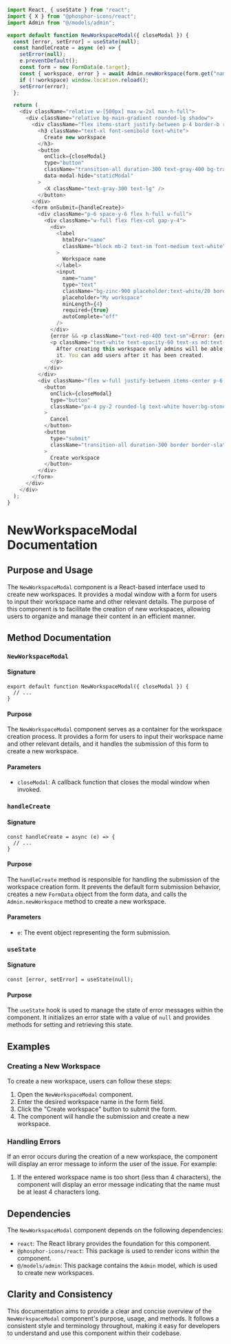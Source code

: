 ```javascript
import React, { useState } from "react";
import { X } from "@phosphor-icons/react";
import Admin from "@/models/admin";

export default function NewWorkspaceModal({ closeModal }) {
  const [error, setError] = useState(null);
  const handleCreate = async (e) => {
    setError(null);
    e.preventDefault();
    const form = new FormData(e.target);
    const { workspace, error } = await Admin.newWorkspace(form.get("name"));
    if (!!workspace) window.location.reload();
    setError(error);
  };

  return (
    <div className="relative w-[500px] max-w-2xl max-h-full">
      <div className="relative bg-main-gradient rounded-lg shadow">
        <div className="flex items-start justify-between p-4 border-b rounded-t border-gray-600">
          <h3 className="text-xl font-semibold text-white">
            Create new workspace
          </h3>
          <button
            onClick={closeModal}
            type="button"
            className="transition-all duration-300 text-gray-400 bg-transparent hover:border-white/60 rounded-lg text-sm p-1.5 ml-auto inline-flex items-center bg-sidebar-button hover:bg-menu-item-selected-gradient hover:border-slate-100 hover:border-opacity-50 border-transparent border"
            data-modal-hide="staticModal"
          >
            <X className="text-gray-300 text-lg" />
          </button>
        </div>
        <form onSubmit={handleCreate}>
          <div className="p-6 space-y-6 flex h-full w-full">
            <div className="w-full flex flex-col gap-y-4">
              <div>
                <label
                  htmlFor="name"
                  className="block mb-2 text-sm font-medium text-white"
                >
                  Workspace name
                </label>
                <input
                  name="name"
                  type="text"
                  className="bg-zinc-900 placeholder:text-white/20 border-gray-500 text-white text-sm rounded-lg focus:ring-blue-500 focus:border-blue-500 block w-full p-2.5"
                  placeholder="My workspace"
                  minLength={4}
                  required={true}
                  autoComplete="off"
                />
              </div>
              {error && <p className="text-red-400 text-sm">Error: {error}</p>}
              <p className="text-white text-opacity-60 text-xs md:text-sm">
                After creating this workspace only admins will be able to see
                it. You can add users after it has been created.
              </p>
            </div>
          </div>
          <div className="flex w-full justify-between items-center p-6 space-x-2 border-t rounded-b border-gray-600">
            <button
              onClick={closeModal}
              type="button"
              className="px-4 py-2 rounded-lg text-white hover:bg-stone-900 transition-all duration-300"
            >
              Cancel
            </button>
            <button
              type="submit"
              className="transition-all duration-300 border border-slate-200 px-4 py-2 rounded-lg text-white text-sm items-center flex gap-x-2 hover:bg-slate-200 hover:text-slate-800 focus:ring-gray-800"
            >
              Create workspace
            </button>
          </div>
        </form>
      </div>
    </div>
  );
}

```
# NewWorkspaceModal Documentation

## Purpose and Usage

The `NewWorkspaceModal` component is a React-based interface used to create new workspaces. It provides a modal window with a form for users to input their workspace name and other relevant details. The purpose of this component is to facilitate the creation of new workspaces, allowing users to organize and manage their content in an efficient manner.

## Method Documentation

### `NewWorkspaceModal`

#### Signature
```
export default function NewWorkspaceModal({ closeModal }) {
  // ...
}
```
#### Purpose

The `NewWorkspaceModal` component serves as a container for the workspace creation process. It provides a form for users to input their workspace name and other relevant details, and it handles the submission of this form to create a new workspace.

#### Parameters

* `closeModal`: A callback function that closes the modal window when invoked.

### `handleCreate`

#### Signature
```
const handleCreate = async (e) => {
  // ...
}
```
#### Purpose

The `handleCreate` method is responsible for handling the submission of the workspace creation form. It prevents the default form submission behavior, creates a new `FormData` object from the form data, and calls the `Admin.newWorkspace` method to create a new workspace.

#### Parameters

* `e`: The event object representing the form submission.

### `useState`

#### Signature
```
const [error, setError] = useState(null);
```
#### Purpose

The `useState` hook is used to manage the state of error messages within the component. It initializes an error state with a value of `null` and provides methods for setting and retrieving this state.

## Examples

### Creating a New Workspace

To create a new workspace, users can follow these steps:

1. Open the `NewWorkspaceModal` component.
2. Enter the desired workspace name in the form field.
3. Click the "Create workspace" button to submit the form.
4. The component will handle the submission and create a new workspace.

### Handling Errors

If an error occurs during the creation of a new workspace, the component will display an error message to inform the user of the issue. For example:

1. If the entered workspace name is too short (less than 4 characters), the component will display an error message indicating that the name must be at least 4 characters long.

## Dependencies

The `NewWorkspaceModal` component depends on the following dependencies:

* `react`: The React library provides the foundation for this component.
* `@phosphor-icons/react`: This package is used to render icons within the component.
* `@/models/admin`: This package contains the `Admin` model, which is used to create new workspaces.

## Clarity and Consistency

This documentation aims to provide a clear and concise overview of the `NewWorkspaceModal` component's purpose, usage, and methods. It follows a consistent style and terminology throughout, making it easy for developers to understand and use this component within their codebase.